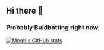 ## Hi there 👋

### Probably Buidbotting right now


[![Megh's GitHub stats](https://github-readme-stats.vercel.app/api?username=Meghthedev&show_icons=true&theme=dracula)](https://github.com/anuraghazra/github-readme-stats)

